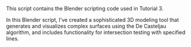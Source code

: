 This script contains the Blender scripting code used in Tutorial 3.

In this Blender script, I've created a sophisticated 3D modeling tool that generates and visualizes complex surfaces using the De Casteljau algorithm, and includes functionality for intersection testing with specified lines.
